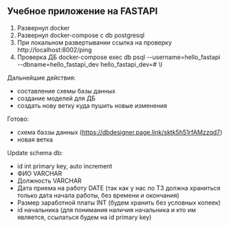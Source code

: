 ## Учебное приложение на FASTAPI

1) Развернул docker
2) Развернул docker-compose с db postgresql
3) При локальном развертывании ссылка на проверку http://localhost:8002/ping
4) Проверка ДБ docker-compose exec db psql --username=hello_fastapi --dbname=hello_fastapi_dev
hello_fastapi_dev=# \l

Дальнейшие действия: 
- составление схемы базы данных
- создание моделей для ДБ
- создать нову ветку куда пушить новые изменения

Готово:
- схема баззы данных (https://dbdesigner.page.link/sktk5h51rfAMzzqd7)
- новая ветка

Update schema db:
- id int primary key, auto increment
- ФИО VARCHAR
- Должность VARCHAR
- Дата приема на работу DATE (так как у нас по ТЗ должна храниться только дата начала работы, без времени и окончания)
- Размер заработной платы	INT (будем хранить без условных копеек)
- id начальника (для понимания наличия начальника и кто им является, ссылаться будем на id primary key)
